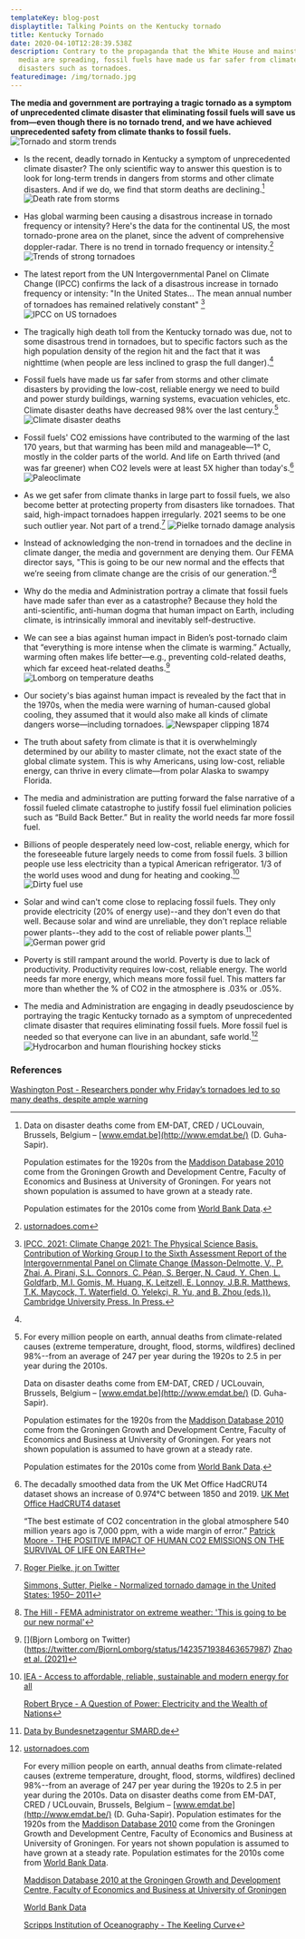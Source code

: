 ```yaml
---
templateKey: blog-post
displaytitle: Talking Points on the Kentucky tornado
title: Kentucky Tornado
date: 2020-04-10T12:28:39.538Z
description: Contrary to the propaganda that the White House and mainstream
  media are spreading, fossil fuels have made us far safer from climate-related
  disasters such as tornadoes.
featuredimage: /img/tornado.jpg
---
```

**The media and government are portraying a tragic tornado as a symptom of unprecedented climate disaster that eliminating fossil fuels will save us from—even though there is no tornado trend, and we have achieved unprecedented safety from climate thanks to fossil fuels.**
![Tornado and storm trends](/img/kentucky-tornado-01.png)

- Is the recent, deadly tornado in Kentucky a symptom of unprecedented climate disaster? The only scientific way to answer this question is to look for long-term trends in dangers from storms and other climate disasters. And if we do, we find that storm deaths are declining.[^1]
![Death rate from storms](/img/art-20-more-fossil-fuel-use-fewer-storm-related-deaths.png)

- Has global warming been causing a disastrous increase in tornado frequency or intensity? Here's the data for the continental US, the most tornado-prone area on the planet, since the advent of comprehensive doppler-radar. There is no trend in tornado frequency or intensity.[^2]
![Trends of strong tornadoes](/img/doppler-strong-torn.png)

- The latest report from the UN Intergovernmental Panel on Climate Change (IPCC) confirms the lack of a disastrous increase in tornado frequency or intensity: "In the United States... The mean annual number of tornadoes has remained relatively constant" [^3]
![IPCC on US tornadoes](/img/ipcc-tornadoes.png)

- The tragically high death toll from the Kentucky tornado was due, not to some disastrous trend in tornadoes, but to specific factors such as the high population density of the region hit and the fact that it was nighttime (when people are less inclined to grasp the full danger).[^4]

- Fossil fuels have made us far safer from storms and other climate disasters by providing the low-cost, reliable energy we need to build and power sturdy buildings, warning systems, evacuation vehicles, etc. Climate disaster deaths have decreased 98% over the last century.[^5]
![Climate disaster deaths](/img/art-03-more-fossil-fuel-use-plummeting-climate-related-disaster-deaths.png)

- Fossil fuels' CO2 emissions have contributed to the warming of the last 170 years, but that warming has been mild and manageable—1° C, mostly in the colder parts of the world. And life on Earth thrived (and was far greener) when CO2 levels were at least 5X higher than today's.[^6]
![Paleoclimate](/img/art-27-co2-and-temperature-used-to-be-much-much-higher-and-they-re-not-consistently-correlated.png)

- As we get safer from climate thanks in large part to fossil fuels, we also become better at protecting property from disasters like tornadoes. That said, high-impact tornadoes happen irregularly. 2021 seems to be one such outlier year. Not part of a trend.[^7]
![Pielke tornado damage analysis](/img/pielke-tornado-analysis.png)

- Instead of acknowledging the non-trend in tornadoes and the decline in climate danger, the media and government are denying them. Our FEMA director says, "This is going to be our new normal and the effects that we’re seeing from climate change are the crisis of our generation.”[^8]

- Why do the media and Administration portray a climate that fossil fuels have made safer than ever as a catastrophe? Because they hold the anti-scientific, anti-human dogma that human impact on Earth, including climate, is intrinsically immoral and inevitably self-destructive.

- We can see a bias against human impact in Biden’s post-tornado claim that “everything is more intense when the climate is warming.” Actually, warming often makes life better—e.g., preventing cold-related deaths, which far exceed heat-related deaths.[^9]
![Lomborg on temperature deaths](/img/lomborg-temp-deaths.png)

- Our society's bias against human impact is revealed by the fact that in the 1970s, when the media were warning of human-caused global cooling, they assumed that it would also make all kinds of climate dangers worse—including tornadoes.
![Newspaper clipping 1874](/img/heller-climate-bias.png)

- The truth about safety from climate is that it is overwhelmingly determined by our ability to master climate, not the exact state of the global climate system. This is why Americans, using low-cost, reliable energy, can thrive in every climate—from polar Alaska to swampy Florida.

- The media and administration are putting forward the false narrative of a fossil fueled climate catastrophe to justify fossil fuel elimination policies such as “Build Back Better.” But in reality the world needs far more fossil fuel.

- Billions of people desperately need low-cost, reliable energy, which for the foreseeable future largely needs to come from fossil fuels. 3 billion people use less electricity than a typical American refrigerator. 1/3 of the world uses wood and dung for heating and cooking.[^10]
![Dirty fuel use](/img/art-b-33-of-the-world-uses-wood-and-dung.png)

- Solar and wind can't come close to replacing fossil fuels. They only provide electricity (20% of energy use)--and they don't even do that well. Because solar and wind are unreliable, they don't replace reliable power plants--they add to the cost of reliable power plants.[^11]
![German power grid](/img/art-15-no-matter-how-much-solar-and-wind-you-build-you-can-never-rely-on-them.png)

- Poverty is still rampant around the world. Poverty is due to lack of productivity. Productivity requires low-cost, reliable energy. The world needs far more energy, which means more fossil fuel. This matters far more than whether the % of CO2 in the atmosphere is .03% or .05%.

- The media and Administration are engaging in deadly pseudoscience by portraying the tragic Kentucky tornado as a symptom of unprecedented climate disaster that requires eliminating fossil fuels. More fossil fuel is needed so that everyone can live in an abundant, safe world.[^12]
![Hydrocarbon and human flourishing hockey sticks](/img/hhfsnormal.png)

### References

[^1]:
    Data on disaster deaths come from EM-DAT, CRED / UCLouvain, Brussels, Belgium – [www.emdat.be](http://www.emdat.be/) (D. Guha-Sapir).

    Population estimates for the 1920s from the [Maddison Database 2010](https://www.rug.nl/ggdc/historicaldevelopment/maddison/releases/maddison-database-2010) come from the Groningen Growth and Development Centre, Faculty of Economics and Business at University of Groningen. For years not shown population is assumed to have grown at a steady rate.

    Population estimates for the 2010s come from [World Bank Data](https://data.worldbank.org/indicator/SP.POP.TOTL).

[^2]: [ustornadoes.com](https://www.ustornadoes.com/annual-tornadoes/)

[^3]:
    [IPCC, 2021: Climate Change 2021: The Physical Science Basis. Contribution of Working Group I to the Sixth Assessment Report of the Intergovernmental Panel on Climate Change (Masson-Delmotte, V., P. Zhai, A. Pirani, S.L. Connors, C. Péan, S. Berger, N. Caud, Y. Chen, L. Goldfarb, M.I. Gomis, M. Huang, K. Leitzell, E. Lonnoy, J.B.R. Matthews, T.K. Maycock, T. Waterfield, O. Yelekçi, R. Yu, and B. Zhou (eds.)). Cambridge University Press. In Press.](https://www.ipcc.ch/report/sixth-assessment-report-working-group-i/)

[^4]: 
[Washington Post - Researchers ponder why Friday’s tornadoes led to so many deaths, despite ample warning](https://www.washingtonpost.com/weather/2021/12/13/tornado-warnings/)

[^5]:
    For every million people on earth, annual deaths from climate-related causes (extreme temperature, drought, flood, storms, wildfires) declined 98%--from an average of 247 per year during the 1920s to 2.5 in per year during the 2010s.

    Data on disaster deaths come from EM-DAT, CRED / UCLouvain, Brussels, Belgium – [www.emdat.be](http://www.emdat.be/) (D. Guha-Sapir).

    Population estimates for the 1920s from the [Maddison Database 2010](https://www.rug.nl/ggdc/historicaldevelopment/maddison/releases/maddison-database-2010) come from the Groningen Growth and Development Centre, Faculty of Economics and Business at University of Groningen. For years not shown population is assumed to have grown at a steady rate.

    Population estimates for the 2010s come from [World Bank Data](https://data.worldbank.org/indicator/SP.POP.TOTL).

[^6]:
    The decadally smoothed data from the UK Met Office HadCRUT4 dataset shows an increase of 0.974°C between 1850 and 2019.
    [UK Met Office HadCRUT4 dataset](https://www.metoffice.gov.uk/hadobs/hadcrut4/)

    “The best estimate of CO2 concentration in the global atmosphere 540 million years ago is 7,000 ppm, with a wide margin of error.”
    [Patrick Moore - THE POSITIVE IMPACT OF HUMAN CO2 EMISSIONS ON THE SURVIVAL OF LIFE ON EARTH](https://fcpp.org/wp-content/uploads/2016/06/Moore-Positive-Impact-of-Human-CO2-Emissions.pdf)

[^7]:
    [Roger Pielke, jr on Twitter](https://twitter.com/RogerPielkeJr/status/1470475855856033798)

    [Simmons, Sutter, Pielke - Normalized tornado damage in the United States: 1950– 2011](http://sciencepolicy.colorado.edu/admin/publication_files/2012.31.pdf)

[^8]: [The Hill - FEMA administrator on extreme weather: 'This is going to be our new normal'](https://thehill.com/homenews/state-watch/585459-fema-administrator-this-is-going-to-be-our-new-normal)

[^9]: 
    [](Bjorn Lomborg on Twitter)(https://twitter.com/BjornLomborg/status/1423571938463657987)
    [Zhao et al. (2021)](https://doi.org/10.1016/S2542-5196(21)00081-4)

[^10]:
    [IEA - Access to affordable, reliable, sustainable and modern energy for all](https://www.iea.org/reports/sdg7-data-and-projections)

    [Robert Bryce - A Question of Power: Electricity and the Wealth of Nations](https://www.amazon.com/Question-Power-Electricity-Wealth-Nations/dp/1610397495/)

[^11]: [Data by Bundesnetzagentur SMARD.de](https://www.smard.de/)

[^12]:
    [ustornadoes.com](https://www.ustornadoes.com/annual-tornadoes/)

    For every million people on earth, annual deaths from climate-related causes (extreme temperature, drought, flood, storms, wildfires) declined 98%--from an average of 247 per year during the 1920s to 2.5 in per year during the 2010s.
    Data on disaster deaths come from EM-DAT, CRED / UCLouvain, Brussels, Belgium – [www.emdat.be](http://www.emdat.be/) (D. Guha-Sapir).
    Population estimates for the 1920s from the [Maddison Database 2010](https://www.rug.nl/ggdc/historicaldevelopment/maddison/releases/maddison-database-2010) come from the Groningen Growth and Development Centre, Faculty of Economics and Business at University of Groningen. For years not shown population is assumed to have grown at a steady rate.
    Population estimates for the 2010s come from [World Bank Data](https://data.worldbank.org/indicator/SP.POP.TOTL).

    [Maddison Database 2010 at the Groningen Growth and Development Centre, Faculty of Economics and Business at University of Groningen](https://www.rug.nl/ggdc/historicaldevelopment/maddison/)

    [World Bank Data](https://data.worldbank.org/)

    [Scripps Institution of Oceanography - The Keeling Curve](https://keelingcurve.ucsd.edu/)
